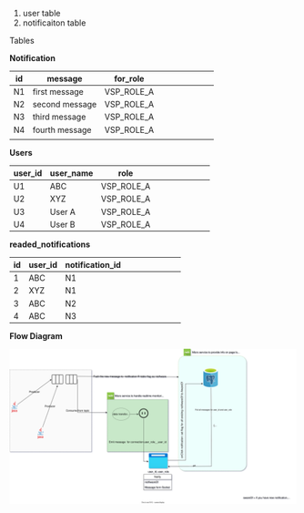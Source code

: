 1) user table
2) notificaiton table



 Tables
    
**Notification**

| id | message        | for_role   |   |   |   |   |   |   |   |
|----|----------------|------------|---|---|---|---|---|---|---|
| N1  | first message  | VSP_ROLE_A |   |   |   |   |   |   |   |
| N2  | second message | VSP_ROLE_A |   |   |   |   |   |   |   |
| N3  | third message  | VSP_ROLE_A |   |   |   |   |   |   |   |
| N4  | fourth message | VSP_ROLE_A |   |   |   |   |   |   |   |
|    |                |            |  


**Users**

| user_id | user_name | role       |   |   |   |   |   |   |   |
|---------|-----------|------------|---|---|---|---|---|---|---|
| U1       | ABC       | VSP_ROLE_A |   |   |   |   |   |   |   |
| U2       | XYZ       | VSP_ROLE_A |   |   |   |   |   |   |   |
| U3       | User A    | VSP_ROLE_A |   |   |   |   |   |   |   |
| U4       | User B    | VSP_ROLE_A |   |   |   |   |   |   |   |



**readed_notifications**



| id | user_id | notification_id |   |   |   |   |   |   |   |
|----|---------|-----------------|---|---|---|---|---|---|---|
| 1  | ABC     | N1              |   |   |   |   |   |   |   |
| 2  | XYZ     | N1              |   |   |   |   |   |   |   |
| 3  | ABC     | N2              |   |   |   |   |   |   |   |
| 4  | ABC     | N3              |   |   |   |   |   |   |   |




**Flow Diagram**

![Alt Flow Diagram](./notification.drawio.svg)

